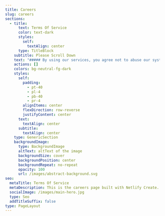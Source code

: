```yaml
---
title: Careers
slug: careers
sections:
  - title:
      text: Terms Of Service
      color: text-dark
      styles:
        self:
          textAlign: center
      type: TitleBlock
    subtitle: Please Scroll Down
    text: "##### By using our services, you agree not to abuse our systems or network in ways that might harm the usability of other clients' services...\n\n##### Service Abuse & Acceptable Use\n\n##### Examples of unacceptable behavior include but are not limited to:\n\n##### Harming other networks through outgoing DoS attacks\n\n##### Hosting or distributing malicious content targeting individuals\n\n##### Abnormally high network usage (over 200 Mbit/s or high packets per second (PPS))...\n\n##### Unmetered Storage & CPU Usage\n\n##### If your server includes these features, you may request additional resources with valid justification...\n\n##### Unmetered Storage\n\n##### **Fair Use Example:**\_Storing essential data for active players and game server files necessary for gameplay.\n\n##### Unmetered CPU Usage\n\n##### **Fair Use Example:**\_Loading player chunks within reasonable limits, executing necessary game processes...\n\n##### Unmetered Bandwidth\n\n##### **Fair Use Example:**\_Transferring data needed for active gameplay...\n\n##### Data Responsibility\n\n##### We do not assume responsibility for the data stored on your service...\n\n##### Refund Policy\n\n##### At mcez.com, we are confident in the quality of our services. As such, we have a strict no-refun\n\n"
    actions: []
    colors: bg-neutral-fg-dark
    styles:
      self:
        padding:
          - pt-40
          - pl-4
          - pb-40
          - pr-4
        alignItems: center
        flexDirection: row-reverse
        justifyContent: center
      text:
        textAlign: center
      subtitle:
        textAlign: center
    type: GenericSection
    backgroundImage:
      type: BackgroundImage
      altText: altText of the image
      backgroundSize: cover
      backgroundPosition: center
      backgroundRepeat: no-repeat
      opacity: 100
      url: /images/abstract-background.svg
seo:
  metaTitle: Terms Of Service
  metaDescription: This is the careers page built with Netlify Create.
  socialImage: /images/main-hero.jpg
  type: Seo
  addTitleSuffix: false
type: PageLayout
---
```

